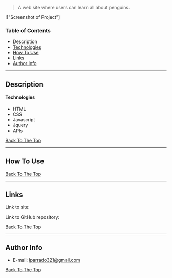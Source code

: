 > A web site where users can learn all about penguins.

!["Screenshot of Project"]

### Table of Contents

- [Description](#description)
- [Technologies](#technologies)
- [How To Use](#how-to-use)
- [Links](#links)
- [Author Info](#author-info)

---

## Description



#### Technologies

- HTML
- CSS
- Javascript
- Jquery
- APIs

[Back To The Top](#read-me-template)

---

## How To Use



[Back To The Top](#read-me-template)

---

## Links

Link to site: 


Link to GitHub repository:


[Back To The Top](#read-me-template)

---

## Author Info

- E-mail: lparrado321@gmail.com

[Back To The Top](#read-me-template)
